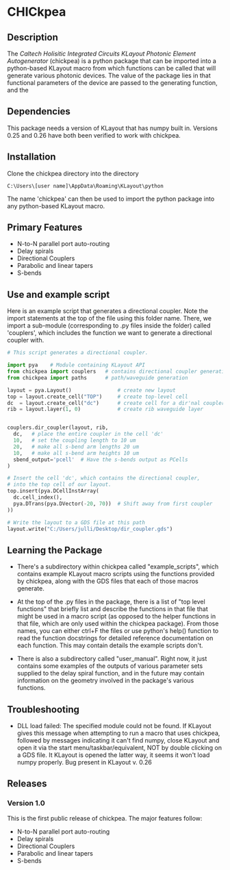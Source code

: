 # CHICkpea

## Description
The _Caltech Holisitic Integrated Circuits KLayout Photonic Element 
Autogenerator_ (chickpea) is a python package that can be imported into a
python-based KLayout macro from which functions can be called that will
generate various photonic devices. The value of the package lies in that 
functional parameters of the device are passed to the generating function,
and the 

## Dependencies
This package needs a version of KLayout that has numpy built in. Versions
0.25 and 0.26 have both been verified to work with chickpea.

## Installation
Clone the chickpea directory into the directory 

    C:\Users\[user name]\AppData\Roaming\KLayout\python

The name 'chickpea' can then be used to import the python package into
any python-based KLayout macro.


## Primary Features
* N-to-N parallel port auto-routing
* Delay spirals
* Directional Couplers
* Parabolic and linear tapers
* S-bends


## Use and example script
Here is an example script that generates a directional coupler. 
Note the import statements at the top of the file
using this folder name. There, we import a sub-module (corresponding to .py
files inside the folder) called 'couplers', which includes the function we 
want to generate a directional coupler with.

```python
# This script generates a directional coupler.

import pya    # Module containing KLayout API
from chickpea import couplers   # contains directional coupler generation
from chickpea import paths      # path/waveguide generation

layout = pya.Layout()               # create new layout
top = layout.create_cell("TOP")     # create top-level cell
dc  = layout.create_cell("dc")      # create cell for a dir'nal coupler
rib = layout.layer(1, 0)            # create rib waveguide layer


couplers.dir_coupler(layout, rib, 
  dc,   # place the entire coupler in the cell 'dc'
  10,   # set the coupling length to 10 um
  20,   # make all s-bend arm lengths 20 um
  10,   # make all s-bend arm heights 10 um
  sbend_output='pcell'  # Have the s-bends output as PCells
)

# Insert the cell 'dc', which contains the directional coupler,
# into the top cell of our layout.
top.insert(pya.DCellInstArray(
  dc.cell_index(),
  pya.DTrans(pya.DVector(-20, 70))  # Shift away from first coupler
))

# Write the layout to a GDS file at this path
layout.write("C:/Users/julli/Desktop/dir_coupler.gds")
```

## Learning the Package
* There's a subdirectory within chickpea called "example_scripts", which
  contains example KLayout macro scripts using the functions provided by
  chickpea, along with the GDS files that each of those macros generate.

* At the top of the .py files in the package, there is a list of "top level
  functions" that briefly list and describe the functions in that file that
  might be used in a macro script (as opposed to the helper functions in 
  that file, which are only used within the chickpea package). From those
  names, you can either ctrl+F the files or use python's help() function to
  read the function docstrings for detailed reference documentation on each
  function. This may contain details the example scripts don't.

* There is also a subdirectory called "user_manual". Right now, it just
  contains some examples of the outputs of various parameter sets supplied
  to the delay spiral function, and in the future may contain information
  on the geometry involved in the package's various functions.


## Troubleshooting

* DLL load failed: The specified module could not be found.
  If KLayout gives this message when attempting to run a macro that uses
  chickpea, followed by messages indicating it can't find numpy, close
  KLayout and open it via the start menu/taskbar/equivalent, NOT by double
  clicking on a GDS file. It KLayout is opened the latter way, it seems it
  won't load numpy properly. Bug present in KLayout v. 0.26

## Releases

### Version 1.0
This is the first public release of chickpea. The major features follow:
* N-to-N parallel port auto-routing
* Delay spirals
* Directional Couplers
* Parabolic and linear tapers
* S-bends
